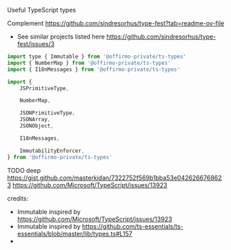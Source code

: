 Useful TypeScript types

Complement https://github.com/sindresorhus/type-fest?tab=readme-ov-file
* See similar projects listed here https://github.com/sindresorhus/type-fest/issues/3


```js
import type { Immutable } from '@offirmo-private/ts-types'
import { NumberMap } from '@offirmo-private/ts-types'
import { I18nMessages } from '@offirmo-private/ts-types'

import {
	JSPrimitiveType,

	NumberMap,

	JSONPrimitiveType,
	JSONArray,
	JSONObject,

	I18nMessages,

	ImmutabilityEnforcer,
} from '@offirmo-private/ts-types'
```


TODO deep https://gist.github.com/masterkidan/7322752f569b1bba53e0426266768623
          https://github.com/Microsoft/TypeScript/issues/13923


credits:
- Immutable inspired by https://github.com/Microsoft/TypeScript/issues/13923
- Immutable inspired by https://github.com/ts-essentials/ts-essentials/blob/master/lib/types.ts#L157
-
